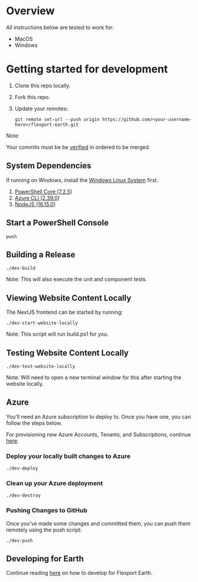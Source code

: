 # Overview

All instructions below are tested to work for:
- MacOS
- Windows

# Getting started for development

1. Clone this repo locally.
2. Fork this repo.
3. Update your remotes:

    `git remote set-url --push origin https://github.com/<your-username-here>/flexport-earth.git`

Note:

Your commits must be be [verified](https://docs.github.com/en/authentication/managing-commit-signature-verification) in ordered to be merged.

## System Dependencies

If running on Windows, install the [Windows Linux System](https://docs.microsoft.com/en-us/windows/wsl/install) first.

1. [PowerShell Core (7.2.5)](https://docs.microsoft.com/en-us/powershell/scripting/install/installing-powershell)
2. [Azure CLI (2.39.0)](https://docs.microsoft.com/en-us/cli/azure/install-azure-cli)
3. [NodeJS (16.15.0)](https://nodejs.org/en/download/)

## Start a PowerShell Console

    pwsh

## Building a Release

    ./dev-build

Note: This will also execute the unit and component tests.

## Viewing Website Content Locally

The NextJS frontend can be started by running:

    ./dev-start-website-locally

Note: This script will run build.ps1 for you.

## Testing Website Content Locally

    ./dev-test-website-locally

Note: Will need to open a new terminal window for this after starting the website locally.

## Azure

You'll need an Azure subscription to deploy to. Once you have one, you can follow the steps below.

For provisioning new Azure Accounts, Tenants, and Subscriptions, continue [here](azure/README.md).

### Deploy your locally built changes to Azure

    ./dev-deploy

### Clean up your Azure deployment

    ./dev-destroy

### Pushing Changes to GitHub

Once you've made some changes and committed them, you can push them remotely using the push script:

    ./dev-push

## Developing for Earth

Continue reading [here](./dev/docs) on how to develop for Flexport Earth.
